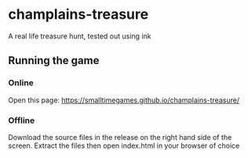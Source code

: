 # champlains-treasure
A real life treasure hunt, tested out using ink

## Running the game
### Online
Open this page: https://smalltimegames.github.io/champlains-treasure/

### Offline
Download the source files in the release on the right hand side of the screen. Extract the files then open index.html in your browser of choice
